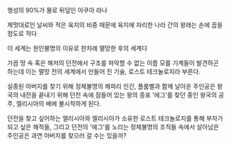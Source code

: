 행성의 90%가 물로 뒤덮인 아쿠아 라나

제멋대로인 날씨와 적은 육지의 비중 때문에 육지에 자리한 나라 간의 왕래는 손에 꼽을 정도로 적다

이 세계는 원인불명의 이유로 한차례 멸망한 후의 세계다

가끔 땅 속 혹은 해저의 던전에서 구조를 파악할 수 없는 이름 모를 기계들이 발견하곤 하는데 이는 멸망 전의 세계에서 만들어 진 기술, 로스트 테크놀로지라 부른다.

실종된 아버지를 찾기 위해 정체불명의 해파리 인간, 플룸벨과 함께 날아온 주인공은 왕국의 내전을 끝내기 위해 던전 속에 잠들어 있는 왕의 증표 '에그'를 찾던 중인 왕국의 공주, 엘리시아의 배에 불시착하게 된다.

던전을 찾고 싶어하는 엘리시아와 엘리시아가 소유한 로스트 테크놀로지를 통해 부자가 되고 싶은 해적들, 그리고 던전의 '에그'를 노리는 정체불명의 조직들 속에서 살아남은 주인공은 과연 아버지를 찾으러 갈 수는 있을까? 